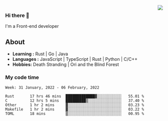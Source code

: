 <img align='right' src="https://github-readme-stats.vercel.app/api?username=strugglebak&show_icons=true">

### Hi there 👋

I'm a Front-end developer

## About

-  **Learning :** Rust | Go | Java
-  **Languages :** JavaScript | TypeScript | Rust | Python | C/C++
-  **Hobbies:** Death Stranding | Ori and the Blind Forest

### My code time

<!--START_SECTION:waka-->
```text
Week: 31 January, 2022 - 06 February, 2022

Rust       17 hrs 46 mins  █████████████▓░░░░░░░░░░░   55.01 % 
C          12 hrs 5 mins   █████████▒░░░░░░░░░░░░░░░   37.40 % 
Other      1 hr 2 mins     ▓░░░░░░░░░░░░░░░░░░░░░░░░   03.23 % 
Makefile   1 hr 2 mins     ▓░░░░░░░░░░░░░░░░░░░░░░░░   03.22 % 
TOML       18 mins         ▒░░░░░░░░░░░░░░░░░░░░░░░░   00.95 % 
```
<!--END_SECTION:waka-->
